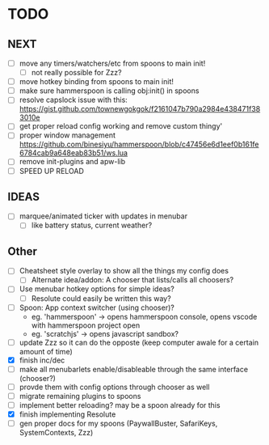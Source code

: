 # TODO

## NEXT

* [ ] move any timers/watchers/etc from spoons to main init!
    * [ ] not really possible for Zzz?
* [ ] move hotkey binding from spoons to main init!
* [ ] make sure hammerspoon is calling obj:init() in spoons
* [ ] resolve capslock issue with this: https://gist.github.com/townewgokgok/f2161047b790a2984e438471f383010e
* [ ] get proper reload config working and remove custom thingy'
* [ ] proper window management https://github.com/binesiyu/hammerspoon/blob/c47456e6d1eef0b161fe6784cab9a648eab83b51/ws.lua
* [ ] remove init-plugins and apw-lib
* [ ] SPEED UP RELOAD

## IDEAS

* [ ] marquee/animated ticker with updates in menubar
    * [ ] like battery status, current weather?

## Other
- [ ] Cheatsheet style overlay to show all the things my config does
    - [ ] Alternate idea/addon: A chooser that lists/calls all choosers?
- [ ] Use menubar hotkey options for simple ideas?
    - [ ] Resolute could easily be written this way?
- [ ] Spoon: App context switcher (using chooser)?
    - eg. 'hammerspoon' -> opens hammerspoon console, opens vscode with hammerspoon project open
    - eg. 'scratchjs' -> opens javascript sandbox?
- [ ] update Zzz so it can do the opposte (keep computer awale for a certain amount of time)
- [x] finish inc/dec
- [ ] make all menubarlets enable/disableable through the same interface (chooser?)
- [ ] provde them with config options through chooser as well
- [ ] migrate remaining plugins to spoons
- [ ] implement better reloading? may be a spoon already for this
- [x] finish implementing Resolute
- [ ] gen proper docs for my spoons (PaywallBuster, SafariKeys, SystemContexts, Zzz)